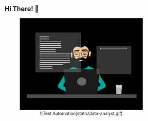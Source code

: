 ## Hi There! 👋

<!-- [data-analyst](static/data-analyst.gif) -->
<center><img style="width: 80%;" src="static\data-analyst.gif" alt="data-analyst"></center>
<span style="display:block;text-align:center">![Test Automation]static\data-analyst.gif)</span>
<!--
**mayur-sh/mayur-sh** is a ✨ _special_ ✨ repository because its `README.md` (this file) appears on your GitHub profile.
Here are some ideas to get you started:
- 🔭 I’m currently working on ...
- 🌱 I’m currently learning ...
- 👯 I’m looking to collaborate on ...
- 🤔 I’m looking for help with ...
- 💬 Ask me about ...
- 📫 How to reach me: ...
- 😄 Pronouns: ...
- ⚡ Fun fact: ...
-->

